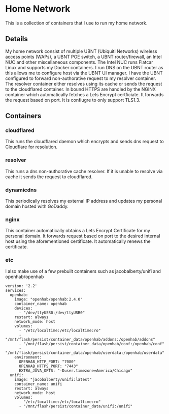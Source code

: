 # Home Network
This is a collection of containers that I use to run my home network.

## Details
My home network consist of multiple UBNT (Ubiquiti Networks) wireless access points (WAPs), a UBNT POE switch, a UBNT router/firewall, an Intel NUC and other miscellaneous components. The Intel NUC runs Flatcar Linux and supports my Docker containers. I run DNS on the UBNT router as this allows me to configure host via the UBNT UI manager. I have the UBNT configured to forward non-authorative request to my resolver container. The resolver container either resolves using its cache or sends the request to the cloudflared container. In bound HTTPS are handled by the NGINX container which automatically fetches a Lets Encrypt certficiate. It forwards the request based on port. It is confiugre to only support TLS1.3.

## Containers

### cloudflared
This runs the cloudflared daemon which encrypts and sends dns request to Cloudflare for resolution.

### resolver
This runs a dns non-authorative cache resolver. If it is unable to resolve via cache it sends the request to cloudflared.

### dynamicdns
This periodically resolves my external IP address and updates my personal domain hosted with GoDaddy.

### nginx
This container automatically obtains a Lets Encrypt Certificate for my personal domain. It forwards request based on port to the desired internal host using the aforementioned certificate. It automatically renews the certificate.

### etc
I also make use of a few prebuilt containers such as jacobalberty/unifi and openhab/openhab

```
version: '2.2'
services:
  openhab:
    image: "openhab/openhab:2.4.0"
    container_name: openhab
    devices:
      - "/dev/ttyUSB0:/dev/ttyUSB0"
    restart: always
    network_mode: host
    volumes:
      - "/etc/localtime:/etc/localtime:ro"
      - "/mnt/flash/persist/container_data/openhab/addons:/openhab/addons"
      - "/mnt/flash/persist/container_data/openhab/conf:/openhab/conf"
      - "/mnt/flash/persist/container_data/openhab/userdata:/openhab/userdata"
    environment:
      OPENHAB_HTTP_PORT: "7080"
      OPENHAB_HTTPS_PORT: "7443"
      EXTRA_JAVA_OPTS: "-Duser.timezone=America/Chicago"
  unifi:
    image: "jacobalberty/unifi:latest"
    container_name: unifi
    restart: always
    network_mode: host
    volumes:
      - "/etc/localtime:/etc/localtime:ro"
      - "/mnt/flash/persist/container_data/unifi:/unifi"
```
